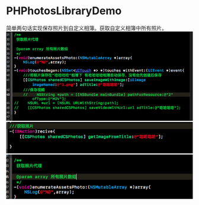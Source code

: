 # PHPhotosLibraryDemo
简单两句话实现保存照片到自定义相簿。获取自定义相簿中所有照片。
![image](https://github.com/ShiWenChen/PHPhotosLibraryDemo/blob/master/PHPhotosLibraryDemo/image/demo1.png)
![image](https://github.com/ShiWenChen/PHPhotosLibraryDemo/blob/master/PHPhotosLibraryDemo/image/demo2.png)
![image](https://github.com/ShiWenChen/PHPhotosLibraryDemo/blob/master/PHPhotosLibraryDemo/image/demo3.png)
